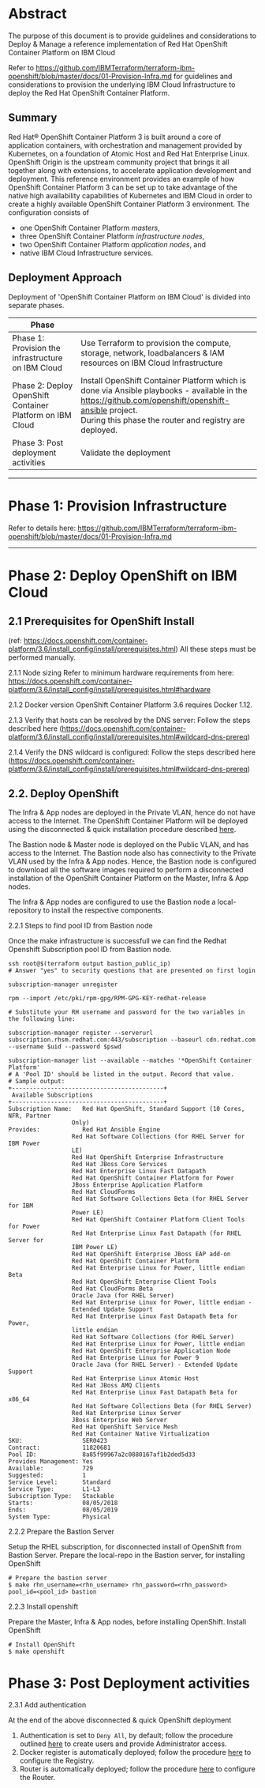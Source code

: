 # Abstract

The purpose of this document is to provide guidelines and considerations to Deploy & Manage a reference implementation of Red Hat OpenShift Container Platform on IBM Cloud

Refer to https://github.com/IBMTerraform/terraform-ibm-openshift/blob/master/docs/01-Provision-Infra.md for guidelines and considerations to provision the underlying IBM Cloud Infrastructure to deploy the Red Hat OpenShift Container Platform.

## Summary
Red Hat® OpenShift Container Platform 3 is built around a core of application containers, with orchestration and management provided by Kubernetes, on a foundation of Atomic Host and Red Hat Enterprise Linux. OpenShift Origin is the upstream community project that brings it all together along with extensions, to accelerate application development and deployment.
This reference environment provides an example of how OpenShift Container Platform 3 can be set up to take advantage of the native high availability capabilities of Kubernetes and IBM Cloud in order to create a highly available OpenShift Container Platform 3 environment. The configuration consists of 
* one OpenShift Container Platform *masters*, 
* three OpenShift Container Platform *infrastructure nodes*, 
* two OpenShift Container Platform *application nodes*, and
* native IBM Cloud Infrastructure services. 

## Deployment Approach

Deployment of 'OpenShift Container Platform on IBM Cloud' is divided into separate phases.

| Phase |  |
|----|-----|
| Phase 1: Provision the infrastructure on IBM Cloud |  Use Terraform to provision the compute, storage, network, loadbalancers & IAM resources on IBM Cloud Infrastructure|
| Phase 2: Deploy OpenShift Container Platform on IBM Cloud | Install OpenShift Container Platform which is done via Ansible playbooks - available in the https://github.com/openshift/openshift-ansible project. <br> During this phase the router and registry are deployed. |
| Phase 3: Post deployment activities |  Validate the deployment |

----

# Phase 1: Provision Infrastructure 

Refer to details here: https://github.com/IBMTerraform/terraform-ibm-openshift/blob/master/docs/01-Provision-Infra.md

----

# Phase 2: Deploy OpenShift on IBM Cloud

## 2.1 Prerequisites for OpenShift Install 
(ref: https://docs.openshift.com/container-platform/3.6/install_config/install/prerequisites.html)  All these steps must be performed manually.

2.1.1 Node sizing
Refer to minimum hardware requirements from here: https://docs.openshift.com/container-platform/3.6/install_config/install/prerequisites.html#hardware

2.1.2 Docker version
      OpenShift Container Platform 3.6 requires Docker 1.12.

2.1.3 Verify that hosts can be resolved by the DNS server:
Follow the steps described here (https://docs.openshift.com/container-platform/3.6/install_config/install/prerequisites.html#wildcard-dns-prereq)

2.1.4 Verify the DNS wildcard is configured:
Follow the steps described here (https://docs.openshift.com/container-platform/3.6/install_config/install/prerequisites.html#wildcard-dns-prereq)

## 2.2. Deploy OpenShift
The Infra & App nodes are deployed in the Private VLAN, hence do not have access to the Internet.  The OpenShift Container Platform will be deployed using the disconnected & quick installation procedure described [here](https://docs.openshift.com/container-platform/3.6/install_config/install/disconnected_install.html).  

The Bastion node & Master node is deployed on the Public VLAN, and has access to the Internet.  The Bastion node also has connectivity to the Private VLAN used by the Infra & App nodes.  Hence, the Bastion node is configured to download all the software images required to perform a disconnected installation of the OpenShift Container Platform on the Master, Infra & App nodes.

The Infra & App nodes are configured to use the Bastion node a local-repository to install the respective components.

2.2.1 Steps to find pool ID from Bastion node

Once the make infrastructure is successfull we can find the Redhat Openshift Subscription pool ID from Bastion node.
   ```
   ssh root@$(terraform output bastion_public_ip)
   # Answer "yes" to security questions that are presented on first login
   
   subscription-manager unregister
   
   rpm --import /etc/pki/rpm-gpg/RPM-GPG-KEY-redhat-release
   
   # Substitute your RH username and password for the two variables in the following line:
   
   subscription-manager register --serverurl subscription.rhsm.redhat.com:443/subscription --baseurl cdn.redhat.com --username $uid --password $pswd
   
   subscription-manager list --available --matches '*OpenShift Container Platform'
   # A 'Pool ID' should be listed in the output. Record that value.
   # Sample output:
   +-------------------------------------------+
    Available Subscriptions
+-------------------------------------------+
Subscription Name:   Red Hat OpenShift, Standard Support (10 Cores, NFR, Partner
                     Only)
Provides:            Red Hat Ansible Engine
                     Red Hat Software Collections (for RHEL Server for IBM Power
                     LE)
                     Red Hat OpenShift Enterprise Infrastructure
                     Red Hat JBoss Core Services
                     Red Hat Enterprise Linux Fast Datapath
                     Red Hat OpenShift Container Platform for Power
                     JBoss Enterprise Application Platform
                     Red Hat CloudForms
                     Red Hat Software Collections Beta (for RHEL Server for IBM
                     Power LE)
                     Red Hat OpenShift Container Platform Client Tools for Power
                     Red Hat Enterprise Linux Fast Datapath (for RHEL Server for
                     IBM Power LE)
                     Red Hat OpenShift Enterprise JBoss EAP add-on
                     Red Hat OpenShift Container Platform
                     Red Hat Enterprise Linux for Power, little endian Beta
                     Red Hat OpenShift Enterprise Client Tools
                     Red Hat CloudForms Beta
                     Oracle Java (for RHEL Server)
                     Red Hat Enterprise Linux for Power, little endian -
                     Extended Update Support
                     Red Hat Enterprise Linux Fast Datapath Beta for Power,
                     little endian
                     Red Hat Software Collections (for RHEL Server)
                     Red Hat Enterprise Linux for Power, little endian
                     Red Hat OpenShift Enterprise Application Node
                     Red Hat Enterprise Linux for Power 9
                     Oracle Java (for RHEL Server) - Extended Update Support
                     Red Hat Enterprise Linux Atomic Host
                     Red Hat JBoss AMQ Clients
                     Red Hat Enterprise Linux Fast Datapath Beta for x86_64
                     Red Hat Software Collections Beta (for RHEL Server)
                     Red Hat Enterprise Linux Server
                     JBoss Enterprise Web Server
                     Red Hat OpenShift Service Mesh
                     Red Hat Container Native Virtualization
SKU:                 SER0423
Contract:            11820681
Pool ID:             8a85f99967a2c0880167af1b2ded5d33
Provides Management: Yes
Available:           729
Suggested:           1
Service Level:       Standard
Service Type:        L1-L3
Subscription Type:   Stackable
Starts:              08/05/2018
Ends:                08/05/2019
System Type:         Physical
 ```

2.2.2  Prepare the Bastion Server

Setup the RHEL subscription, for disconnected install of OpenShift from Bastion Server.  Prepare the local-repo in the Bastion server, for installing OpenShift

   ```console
   # Prepare the bastion server
   $ make rhn_username=<rhn_username> rhn_password=<rhn_password> pool_id=<pool_id> bastion
   ```

2.2.3  Install openshift

Prepare the Master, Infra & App nodes, before installing OpenShift. Install OpenShift

   ```console
   # Install OpenShift
   $ make openshift
   ```


# Phase 3: Post Deployment activities

2.3.1 Add authentication

At the end of the above disconnected & quick OpenShift deployment

1. Authentication is set to `Deny All`, by default; follow the procedure outlined [here](https://docs.openshift.com/container-platform/3.6/install_config/configuring_authentication.html#install-config-configuring-authentication) to create users and provide Administrator access.  
1. Docker register is automatically deployed; follow the procedure [here](https://docs.openshift.com/container-platform/3.6/install_config/registry/index.html#install-config-registry-overview) to configure the Registry. 
1. Router is automatically deployed; follow the procedure [here](https://docs.openshift.com/container-platform/3.6/install_config/router/index.html#install-config-router-overview) to configure the Router.
